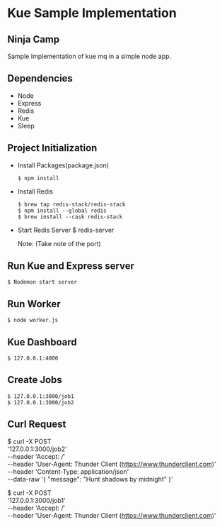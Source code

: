 # Kue Sample Implementation

## Ninja Camp

Sample Implementation of kue mq in a simple node app.


## Dependencies
  - Node
  - Express
  - Redis
  - Kue
  - Sleep

  ## Project Initialization
  - Install Packages(package.json)

        $ npm install 

  - Install Redis

        $ brew tap redis-stack/redis-stack
        $ npm install --global redis
        $ brew install --cask redis-stack

  - Start Redis Server
        $ redis-server

    Note: (Take note of the port)

## Run Kue and Express server
    $ Nodemon start server


## Run Worker
    $ node worker.js

## Kue Dashboard
    $ 127.0.0.1:4000

## Create Jobs
    $ 127.0.0.1:3000/job1
    $ 127.0.0.1:3000/job2

## Curl Request
$ curl -X POST \
  '127.0.0.1:3000/job2' \
  --header 'Accept: */*' \
  --header 'User-Agent: Thunder Client (https://www.thunderclient.com)' \
  --header 'Content-Type: application/json' \
  --data-raw '{
  "message": "Hunt shadows by midnight"
}'

$ curl -X POST \
  '127.0.0.1:3000/job1' \
  --header 'Accept: */*' \
  --header 'User-Agent: Thunder Client (https://www.thunderclient.com)'
